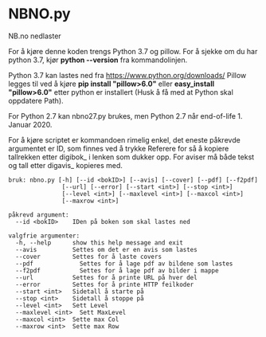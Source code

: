 # NBNO.py
NB.no nedlaster


For å kjøre denne koden trengs Python 3.7 og pillow.
For å sjekke om du har python 3.7, kjør **python --version** fra kommandolinjen.

Python 3.7 kan lastes ned fra https://www.python.org/downloads/ Pillow legges til ved å kjøre **pip install "pillow>6.0"** eller **easy_install "pillow>6.0"** etter python er installert (Husk å få med at Python skal oppdatere Path).

For Python 2.7 kan nbno27.py brukes, men Python 2.7 når end-of-life 1. Januar 2020.

For å kjøre scriptet er kommandoen rimelig enkel, det eneste påkrevde argumentet er ID, som finnes ved å trykke Referere for så å kopiere tallrekken etter digibok_ i lenken som dukker opp.
For aviser må både tekst og tall etter digavis_ kopieres med.
```
bruk: nbno.py [-h] [--id <bokID>] [--avis] [--cover] [--pdf] [--f2pdf]
               [--url] [--error] [--start <int>] [--stop <int>]
               [--level <int>] [--maxlevel <int>] [--maxcol <int>]
               [--maxrow <int>]

påkrevd argument:
  --id <bokID>    IDen på boken som skal lastes ned

valgfrie argumenter:
  -h, --help      show this help message and exit
  --avis          Settes om det er en avis som lastes
  --cover         Settes for å laste covers
  --pdf             Settes for å lage pdf av bildene som lastes
  --f2pdf           Settes for å lage pdf av bilder i mappe
  --url           Settes for å printe URL på hver del
  --error         Settes for å printe HTTP feilkoder
  --start <int>   Sidetall å starte på
  --stop <int>    Sidetall å stoppe på
  --level <int>   Sett Level
  --maxlevel <int>  Sett MaxLevel
  --maxcol <int>  Sette max Col
  --maxrow <int>  Sette max Row
```

